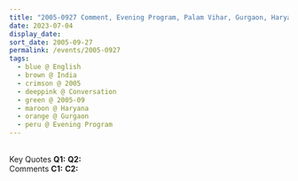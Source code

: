 ```yaml
---
title: "2005-0927 Comment, Evening Program, Palam Vihar, Gurgaon, Haryana, India"
date: 2023-07-04
display_date: 
sort_date: 2005-09-27
permalink: /events/2005-0927
tags:
  - blue @ English
  - brown @ India
  - crimson @ 2005
  - deeppink @ Conversation
  - green @ 2005-09
  - maroon @ Haryana
  - orange @ Gurgaon
  - peru @ Evening Program
---
```


<br>

<wave-list>
  <list-title color="DarkSeaGreen" width="55">Key Quotes</list-title>
  <list-item color="BlanchedAlmond" width="280"><b>Q1:</b> <i></i></list-item>
  <list-item color="Lavender" width="280"><b>Q2:</b> <i></i></list-item>
</wave-list>

<br>

<wave-list>
  <list-title color="DarkSeaGreen" width="55">Comments</list-title>
  <list-item color="BlanchedAlmond" width="280"><b>C1:</b> <i></i></list-item>
  <list-item color="Lavender" width="280"><b>C2:</b> <i></i></list-item>
</wave-list>